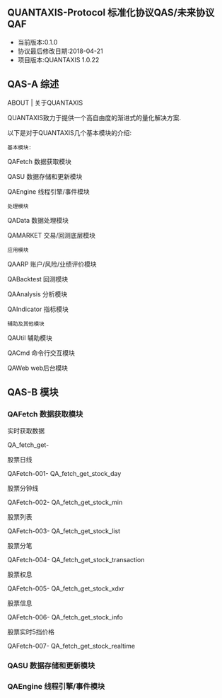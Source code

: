 QUANTAXIS-Protocol
标准化协议QAS/未来协议QAF
------------

- 当前版本:0.1.0
- 协议最后修改日期:2018-04-21
- 项目版本:QUANTAXIS 1.0.22


## QAS-A 综述

ABOUT | 关于QUANTAXIS

QUANTAXIS致力于提供一个高自由度的渐进式的量化解决方案. 


以下是对于QUANTAXIS几个基本模块的介绍:

```基本模块:```

QAFetch 数据获取模块

QASU 数据存储和更新模块

QAEngine 线程引擎/事件模块

```处理模块```

QAData 数据处理模块

QAMARKET 交易/回测底层模块

```应用模块```

QAARP 账户/风险/业绩评价模块

QABacktest 回测模块

QAAnalysis 分析模块

QAIndicator 指标模块

```辅助及其他模块```

QAUtil 辅助模块

QACmd 命令行交互模块

QAWeb web后台模块


## QAS-B 模块

### QAFetch 数据获取模块

实时获取数据

QA_fetch_get- 

股票日线

QAFetch-001- QA_fetch_get_stock_day

股票分钟线

QAFetch-002- QA_fetch_get_stock_min

股票列表

QAFetch-003- QA_fetch_get_stock_list

股票分笔

QAFetch-004- QA_fetch_get_stock_transaction

股票权息

QAFetch-005- QA_fetch_get_stock_xdxr

股票信息

QAFetch-006- QA_fetch_get_stock_info

股票实时5挡价格

QAFetch-007- QA_fetch_get_stock_realtime

### QASU 数据存储和更新模块
### QAEngine 线程引擎/事件模块
